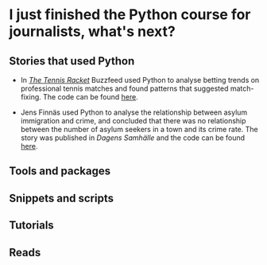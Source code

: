 # I just finished the Python course for journalists, what's next?

## Stories that used Python

* In [*The Tennis Racket*](http://www.buzzfeed.com/heidiblake/the-tennis-racket) Buzzfeed used Python to analyse betting trends on professional tennis matches and found patterns that suggested match-fixing. The code can be found [here](https://github.com/BuzzFeedNews/2016-01-tennis-betting-analysis/blob/master/notebooks/tennis-analysis.ipynb).

* Jens Finnäs used Python to analyse the relationship between asylum immigration and crime, and concluded that there was no relationship between the number of asylum seekers in a town and its crime rate. The story was published in *Dagens Samhälle* and the code can be found [here](https://github.com/jensfinnas/dagenssamhalle-notebooks/blob/master/flyktingar_och_brottslighet/Flyktingar%20och%20brottslighet%20i%20kommuner.ipynb).

## Tools and packages
## Snippets and scripts
## Tutorials
## Reads


